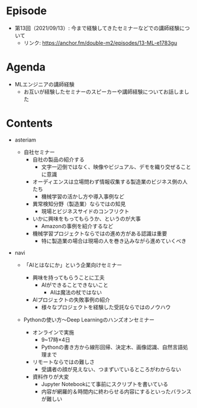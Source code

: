 # Episode
- 第13回（2021/09/13）: 今まで経験してきたセミナーなどでの講師経験について
    - リンク: https://anchor.fm/double-m2/episodes/13-ML-e1783gu

# Agenda
- MLエンジニアの講師経験
    - お互いが経験したセミナーのスピーカーや講師経験についてお話しました

# Contents
- asteriam
    - 自社セミナー
        - 自社の製品の紹介する
            - 文字一辺倒ではなく、映像やビジュアル、デモを織り交ぜることに意識
        - オーディエンスは立場問わず情報収集する製造業のビジネス側の人たち
            - 機械学習の活かし方や導入事例など
        - 異常検知分野（製造業）ならではの知見
            - 現場とビジネスサイドのコンフリクト
        - いかに興味をもってもらうか、というのが大事
            - Amazonの事例を紹介するなど
        - 機械学習プロジェクトならではの進め方がある認識は重要
            - 特に製造業の場合は現場の人を巻き込みながら進めていくべき

- navi
    - 「AIとはなにか」という企業向けセミナー
        - 興味を持ってもらうことに工夫
            - AIができることできないこと
                - AIは魔法の杖ではない
        - AIプロジェクトの失敗事例の紹介
            - 様々なプロジェクトを経験した受託ならではのノウハウ

    - Pythonの使い方～Deep Learningのハンズオンセミナー
        - オンラインで実施
            - 9~17時×4日
            - Pythonの書き方から線形回帰、決定木、画像認識、自然言語処理まで
        - リモートならではの難しさ
            - 受講者の顔が見えない、つまずいているところがわからない
        - 資料作りが大変
            - Jupyter Notebookにて事前にスクリプトを書いている
            - 内容が網羅的＆時間内に終わらせる内容にするといったバランスが難しい
